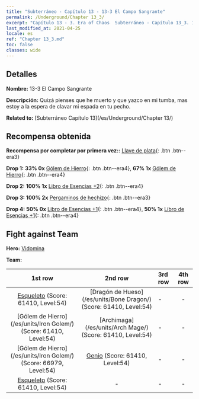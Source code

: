 ```yaml
---
title: "Subterráneo - Capítulo 13 - 13-3 El Campo Sangrante"
permalink: /Underground/Chapter 13_3/
excerpt: "Capítulo 13 - 3. Era of Chaos  Subterráneo - Capítulo 13_3. 13-3 El Campo Sangrante"
last_modified_at: 2021-04-25
locale: es
ref: "Chapter 13_3.md"
toc: false
classes: wide
---
```


## Detalles

 **Nombre:** 13-3 El Campo Sangrante

 **Descripción:** Quizá pienses que he muerto y que yazco en mi tumba, mas estoy a la espera de clavar mi espada en tu pecho.

 **Related to:** [Subterráneo Capítulo 13](/es/Underground/Chapter 13/)

## Recompensa obtenida

 **Recompensa por completar por primera vez::** [Llave de plata](/ItemsES/con_693/){: .btn .btn--era3}

 **Drop 1:** **33% 0x** [Gólem de Hierro](/ItemsES/unt_237/){: .btn .btn--era4}, **67% 1x** [Gólem de Hierro](/ItemsES/unt_237/){: .btn .btn--era4}

 **Drop 2:** **100% 1x** [Libro de Esencias +2](/ItemsES/mat_53/){: .btn .btn--era4}

 **Drop 3:** **100% 2x** [Pergaminos de hechizo](/ItemsES/con_694/){: .btn .btn--era3}

 **Drop 4:** **50% 0x** [Libro de Esencias +1](/ItemsES/mat_46/){: .btn .btn--era4}, **50% 1x** [Libro de Esencias +1](/ItemsES/mat_46/){: .btn .btn--era4}


## Fight against Team
 **Hero:** [Vidomina](/es/heroes/Vidomina/)

 **Team:**


  | 1st row | 2nd row | 3rd row | 4th row |
  |:----:|:----:|:----|:----:|
  | [Esqueleto](/es/units/Skeleton/) (Score: 61410, Level:54)  | [Dragón de Hueso](/es/units/Bone Dragon/) (Score: 61410, Level:54)  | - | - |
  | [Gólem de Hierro](/es/units/Iron Golem/) (Score: 61410, Level:54)  | [Archimaga](/es/units/Arch Mage/) (Score: 61410, Level:54)  | - | - |
  | [Gólem de Hierro](/es/units/Iron Golem/) (Score: 66979, Level:54)  | [Genio](/es/units/Genie/) (Score: 61410, Level:54)  | - | - |
  | [Esqueleto](/es/units/Skeleton/) (Score: 61410, Level:54)  | - | - | - |


